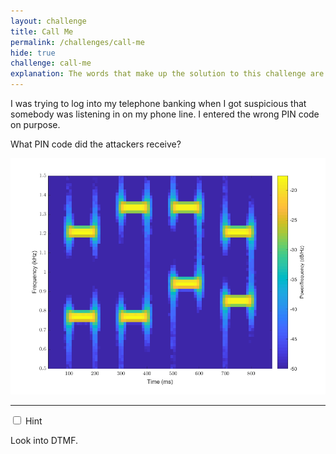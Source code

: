 ```yaml
---
layout: challenge
title: Call Me
permalink: /challenges/call-me
hide: true
challenge: call-me
explanation: The words that make up the solution to this challenge are the spelled out form of numbers.
---
```


I was trying to log into my telephone banking when I got suspicious that
somebody was listening in on my phone line. I entered the wrong PIN code on
purpose.

What PIN code did the attackers receive?

![alt text][dialfreq]

[dialfreq]: /assets/img/dialfreq.png "Dial Frequency"

---

<div class="wrap-collapsible">
  <input id="collapsible" class="toggle" type="checkbox">
  <label for="collapsible" class="lbl-toggle">Hint</label>
  <div class="collapsible-content">
    <div class="content-inner">
      <p>
        Look into DTMF.
      </p>
    </div>
  </div>
</div>
